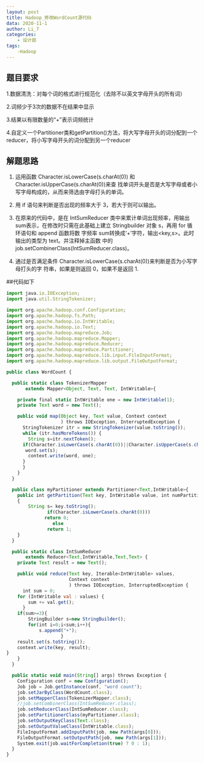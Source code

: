 ```yaml
---
layout: post
title: Hadoop_修改WordCount源代码
data: 2020-11-1
author: Li_7
categories:
    - 设计部
tags:
    -Hadoop
---
```

## 题目要求
1.数据清洗：对每个词的格式进行规范化（去除不以英文字母开头的所有词）

2.词频少于3次的数据不在结果中显示

3.结果以有限数量的“+”表示词频统计

4.自定义一个Partitioner类和getPartition()方法，将大写字母开头的词分配到一个reducer，将小写字母开头的词分配到另一个reducer

## 解题思路
1. 运用函数 Character.isLowerCase(s.charAt(0)) 和 Character.isUpperCase(s.charAt(0))来查 找单词开头是否是大写字母或者小写字母构成的，从而来筛选由字母打头的单词。

2. 用 if 语句来判断是否出现的频率大于 3，若大于则可以输出。

3. 在原来的代码中，是在 IntSumReducer 类中来累计单词出现频率，用输出 sum表示，在修改时只需在此基础上建立 Stringbuilder 对象 s，再用 for 循环语句和 append 函数将数 字频率 sum转换成‘+’字符，输出<key,s>。此时输出的类型为 text。并注释掉主函数 中的 job.setCombinerClass(IntSumReducer.class)。

4. 通过是否满足条件 Character.isLowerCase(s.charAt(0))来判断是否为小写字母打头的字 符串，如果是则返回 0，如果不是返回 1.


##代码如下


```javascript
import java.io.IOException;
import java.util.StringTokenizer;

import org.apache.hadoop.conf.Configuration;
import org.apache.hadoop.fs.Path;
import org.apache.hadoop.io.IntWritable;
import org.apache.hadoop.io.Text;
import org.apache.hadoop.mapreduce.Job;
import org.apache.hadoop.mapreduce.Mapper;
import org.apache.hadoop.mapreduce.Reducer;
import org.apache.hadoop.mapreduce.Partitioner;
import org.apache.hadoop.mapreduce.lib.input.FileInputFormat;
import org.apache.hadoop.mapreduce.lib.output.FileOutputFormat;

public class WordCount {

  public static class TokenizerMapper
       extends Mapper<Object, Text, Text, IntWritable>{

    private final static IntWritable one = new IntWritable(1);
    private Text word = new Text();

    public void map(Object key, Text value, Context context
                    ) throws IOException, InterruptedException {
      StringTokenizer itr = new StringTokenizer(value.toString());
      while (itr.hasMoreTokens()) {
        String s=itr.nextToken();
      if(Character.isLowerCase(s.charAt(0))||Character.isUpperCase(s.charAt(0))){
       word.set(s);
        context.write(word, one);
      }
      }
    }
  }

  public class myPartitioner extends Partitioner<Text,IntWritable>{
  	public int getPartition(Text key, IntWritable value, int numPartitions)
	{
		String s= key.toString();
               if(Character.isLowerCase(s.charAt(0)))
              return 0;
                 else 
               return 1;
	}
  }

  public static class IntSumReducer
       extends Reducer<Text,IntWritable,Text,Text> {
    private Text result = new Text();

    public void reduce(Text key, Iterable<IntWritable> values,
                       Context context
                       ) throws IOException, InterruptedException {
      int sum = 0;
	for (IntWritable val : values) {
		sum += val.get();
      }
	if(sum>=3){
		StringBuilder s=new StringBuilder();
		for(int i=0;i<sum;i++){
			s.append("+");
					}
    result.set(s.toString());
    context.write(key, result);
}
    }
  }

  public static void main(String[] args) throws Exception {
    Configuration conf = new Configuration();
    Job job = Job.getInstance(conf, "word count");
    job.setJarByClass(WordCount.class);
    job.setMapperClass(TokenizerMapper.class);
    //job.setCombinerClass(IntSumReducer.class);
    job.setReducerClass(IntSumReducer.class);
    job.setPartitionerClass(myPartitioner.class);
    job.setOutputKeyClass(Text.class);
    job.setOutputValueClass(IntWritable.class);
    FileInputFormat.addInputPath(job, new Path(args[0]));
    FileOutputFormat.setOutputPath(job, new Path(args[1]));
    System.exit(job.waitForCompletion(true) ? 0 : 1);
  }
}


```

​          